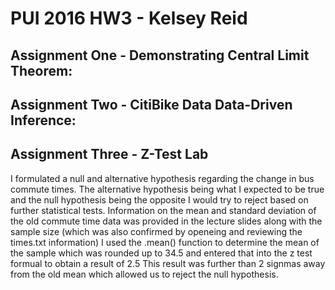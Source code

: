 # PUI 2016 HW3 - Kelsey Reid

## Assignment One - Demonstrating Central Limit Theorem:


## Assignment Two - CitiBike Data Data-Driven Inference:

## Assignment Three - Z-Test Lab

I formulated a null and alternative hypothesis regarding the change in bus commute times. The alternative hypothesis being what I expected to be true and the null hypothesis being the opposite I would try to reject based on further statistical tests.
Information on the mean and standard deviation of the old commute time data was provided in the lecture slides along with the sample size (which was also confirmed by openeing and reviewing the times.txt information)
I used the .mean() function to determine the mean of the sample which was rounded up to 34.5 and entered that into the z test formual to obtain a result of 2.5
This result was further than 2 signmas away from the old mean which allowed us to reject the null hypothesis. 
